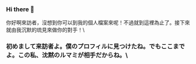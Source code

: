 ### Hi there 👋
你好啊來訪者，沒想到你可以到我的個人檔案來呢！不過就到這裡為止了。接下來就由我沉默的琉見來做你的對手！\
### 初めまして来訪者よ。僕のプロフィルに見つけたね。でもここまでよ。この私、沈黙のルマミが相手だからね。\